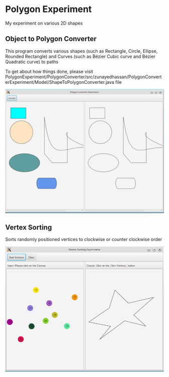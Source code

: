 # Polygon Experiment
My experiment on various 2D shapes

## Object to Polygon Converter

This program converts various shapes (such as Rectangle, Circle, Ellipse, Rounded Rectangle) and Curves (such as Bézier Cubic curve and Bézier Quadratic curve) to paths

To get about how things done, please visit PolygonExperiment/PolygonConverter/src/zunayedhassan/PolygonConverterExperiment/Model/ShapeToPolygonConverter.java file

![Object to polygon converter preview](https://raw.githubusercontent.com/zunayedhassan/PolygonExperiment/master/PolygonConverter/preview.png)

## Vertex Sorting
Sorts randomly positioned vertices to clockwise or counter clockwise order

![Vertex Sorting preview](https://raw.githubusercontent.com/zunayedhassan/PolygonExperiment/master/VertexSorting/preview.png)
